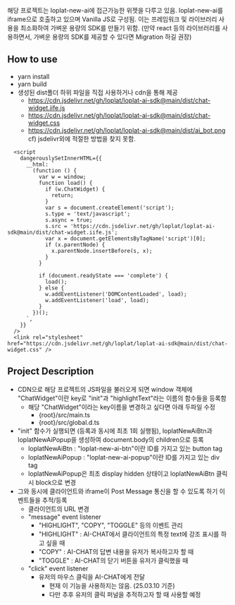 해당 프로젝트는 loplat-new-ai에 접근가능한 위젯을 다루고 있음.
loplat-new-ai를 iframe으로 호출하고 있으며 Vanilla JS로 구성됨.
이는 프레임워크 및 라이브러리 사용을 최소화하여 가벼운 용량의 SDK를 만들기 위함.
(만약 react 등의 라이브러리를 사용하면서, 가벼운 용량의 SDK를 제공할 수 있다면 Migration 하길 권장)

## How to use

- yarn install
- yarn build
- 생성된 dist폴더 하위 파일을 직접 사용하거나 cdn을 통해 제공
  - https://cdn.jsdelivr.net/gh/loplat/loplat-ai-sdk@main/dist/chat-widget.iife.js
  - https://cdn.jsdelivr.net/gh/loplat/loplat-ai-sdk@main/dist/chat-widget.css
  - https://cdn.jsdelivr.net/gh/loplat/loplat-ai-sdk@main/dist/ai_bot.png
    cf) jsdelivr외에 적절한 방법을 찾지 못함.

```
  <script
    dangerouslySetInnerHTML={{
      __html: `
        (function () {
          var w = window;
          function load() {
            if (w.ChatWidget) {
              return;
            }
            var s = document.createElement('script');
            s.type = 'text/javascript';
            s.async = true;
            s.src = 'https://cdn.jsdelivr.net/gh/loplat/loplat-ai-sdk@main/dist/chat-widget.iife.js';
            var x = document.getElementsByTagName('script')[0];
            if (x.parentNode) {
              x.parentNode.insertBefore(s, x);
            }
          }

          if (document.readyState === 'complete') {
            load();
          } else {
            w.addEventListener('DOMContentLoaded', load);
            w.addEventListener('load', load);
          }
        })();
      `,
    }}
  />
  <link rel="stylesheet" href="https://cdn.jsdelivr.net/gh/loplat/loplat-ai-sdk@main/dist/chat-widget.css" />
```

## Project Description

- CDN으로 해당 프로젝트의 JS파일을 불러오게 되면 window 객체에 "ChatWidget"이란 key로 "init"과 "highlightText"라는 이름의 함수들을 등록함
  - 해당 "ChatWidget"이라는 key이름을 변경하고 싶다면 아래 두파일 수정
    - {root}/src/main.ts
    - {root}/src/global.d.ts
- "init" 함수가 실행되면 (등록과 동시에 최초 1회 실행됨), loplatNewAiBtn과 loplatNewAiPopup을 생성하여 document.body의 children으로 등록
  - loplatNewAiBtn : "loplat-new-ai-btn"이란 ID를 가지고 있는 button tag
  - loplatNewAiPopup : "loplat-new-ai-popup"이란 ID를 가지고 있는 div tag
  - loplatNewAiPopup은 최초 display hidden 상태이고 loplatNewAiBtn 클릭 시 block으로 변경
- 그와 동시에 클라이언트와 iframe이 Post Message 통신을 할 수 있도록 하기 이벤트들을 추적/등록
  - 클라이언트의 URL 변경
  - "message" event listener
    - "HIGHLIGHT", "COPY", "TOGGLE" 등의 이벤트 관리
    - "HIGHLIGHT" : AI-CHAT에서 클라이언트의 특정 text에 강조 표시를 하고 싶을 때
    - "COPY" : AI-CHAT의 답변 내용을 유저가 복사하고자 할 때
    - "TOGGLE" : AI-CHAT의 닫기 버튼을 유저가 클릭했을 때
  - "click" event listener
    - 유저의 마우스 클릭을 AI-CHAT에게 전달
      - 현재 이 기능을 사용하지는 않음. (25.03.10 기준)
      - 다만 추후 유저의 클릭 퍼널을 추적하고자 할 때 사용할 예정

